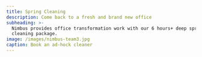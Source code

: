 ```yaml
---
title: Spring Cleaning
description: Come back to a fresh and brand new office
subheading: >-
  Nimbus provides office transformation work with our 6 hours+ deep spring
  cleaning package.
image: /images/nimbus-team3.jpg
caption: Book an ad-hock cleaner
---
```

